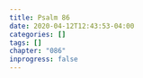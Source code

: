 ```yaml
---
title: Psalm 86
date: 2020-04-12T12:43:53-04:00
categories: []
tags: []
chapter: "086"
inprogress: false
---
```


